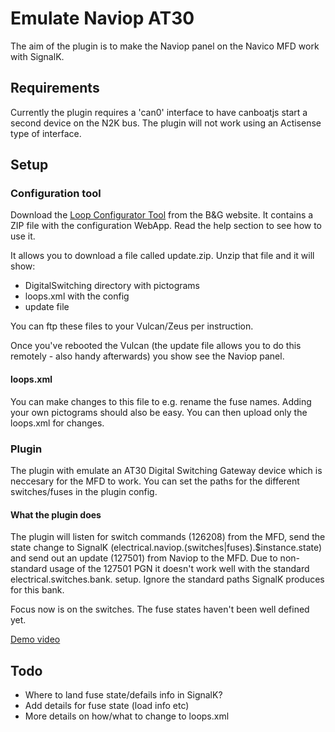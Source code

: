 # Emulate Naviop AT30

The aim of the plugin is to make the Naviop panel on the Navico MFD work with SignalK.

## Requirements

Currently the plugin requires a 'can0' interface to have canboatjs start a second device on the N2K bus.
The plugin will not work using an Actisense type of interface.

## Setup

### Configuration tool

Download the [Loop Configurator Tool](https://downloads.bandg.com/software/index.html?r=2818) from the B&G website.
It contains a ZIP file with the configuration WebApp.
Read the help section to see how to use it.

It allows you to download a file called update.zip.
Unzip that file and it will show:
 - DigitalSwitching directory with pictograms
 - loops.xml with the config
 - update file
 
You can ftp these files to your Vulcan/Zeus per instruction.

Once you've rebooted the Vulcan (the update file allows you to do this remotely - also handy afterwards) you show see the Naviop panel.

#### loops.xml

You can make changes to this file to e.g. rename the fuse names. Adding your own pictograms should also be easy. You can then upload only the loops.xml for changes.

### Plugin

The plugin with emulate an AT30 Digital Switching Gateway device which is neccesary for the MFD to work.
You can set the paths for the different switches/fuses in the plugin config.

#### What the plugin does
The plugin will listen for switch commands (126208) from the MFD, send the state change to SignalK (electrical.naviop.(switches|fuses).$instance.state) and send out an update (127501) from Naviop to the MFD.
Due to non-standard usage of the 127501 PGN it doesn't work well with the standard electrical.switches.bank. setup.
Ignore the standard paths SignalK produces for this bank.

Focus now is on the switches. The fuse states haven't been well defined yet.

[Demo video](https://youtu.be/h9i_ZxPWVRw)

## Todo
 - Where to land fuse state/defails info in SignalK?
 - Add details for fuse state (load info etc)
 - More details on how/what to change to loops.xml
